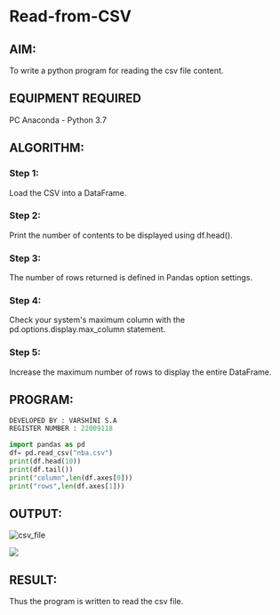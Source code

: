 # Read-from-CSV

## AIM:
To write a python program for reading the csv file content.

## EQUIPMENT REQUIRED
PC Anaconda - Python 3.7

## ALGORITHM:

### Step 1:
Load the CSV into a DataFrame.

### Step 2:
Print the number of contents to be displayed using df.head().

### Step 3:
The number of rows returned is defined in Pandas option settings.

### Step 4:
Check your system's maximum column with the pd.options.display.max_column statement.

### Step 5:
Increase the maximum number of rows to display the entire DataFrame.

## PROGRAM:
```python
DEVELOPED BY : VARSHINI S.A
REGISTER NUMBER : 22009118

import pandas as pd
df= pd.read_csv("nba.csv")
print(df.head(10))
print(df.tail())
print("column",len(df.axes[0]))
print("rows",len(df.axes[1]))


```
## OUTPUT:
![csv_file](https://user-images.githubusercontent.com/119401150/215275678-d2821ec2-5a8e-40c4-b11f-dec688407d63.png)

![](csv_file.png) 


## RESULT:
Thus the program is written to read the csv file.


